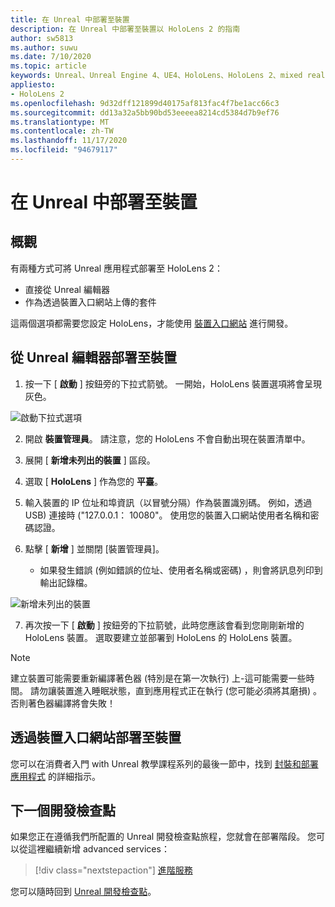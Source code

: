 ```yaml
---
title: 在 Unreal 中部署至裝置
description: 在 Unreal 中部署至裝置以 HoloLens 2 的指南
author: sw5813
ms.author: suwu
ms.date: 7/10/2020
ms.topic: article
keywords: Unreal、Unreal Engine 4、UE4、HoloLens、HoloLens 2、mixed reality、部署至裝置、電腦、檔、混合現實耳機、windows mixed reality 耳機、虛擬實境耳機
appliesto:
- HoloLens 2
ms.openlocfilehash: 9d32dff121899d40175af813fac4f7be1acc66c3
ms.sourcegitcommit: dd13a32a5bb90bd53eeeea8214cd5384d7b9ef76
ms.translationtype: MT
ms.contentlocale: zh-TW
ms.lasthandoff: 11/17/2020
ms.locfileid: "94679117"
---
```

# <a name="deploy-to-device-in-unreal"></a>在 Unreal 中部署至裝置

## <a name="overview"></a>概觀
有兩種方式可將 Unreal 應用程式部署至 HoloLens 2：
* 直接從 Unreal 編輯器
* 作為透過裝置入口網站上傳的套件

這兩個選項都需要您設定 HoloLens，才能使用 [裝置入口網站](../platform-capabilities-and-apis/using-the-windows-device-portal.md) 進行開發。

## <a name="deploying-to-device-from-the-unreal-editor"></a>從 Unreal 編輯器部署至裝置

1. 按一下 [ **啟動** ] 按鈕旁的下拉式箭號。 一開始，HoloLens 裝置選項將會呈現灰色。

![啟動下拉式選項](images/unreal/launch-dropdown.png)

2. 開啟 **裝置管理員**。 請注意，您的 HoloLens 不會自動出現在裝置清單中。

3. 展開 [ **新增未列出的裝置** ] 區段。

4. 選取 [ **HoloLens** ] 作為您的 **平臺**。

5. 輸入裝置的 IP 位址和埠資訊（以冒號分隔）作為裝置識別碼。 例如，透過 USB) 連接時 ("127.0.0.1： 10080"。 使用您的裝置入口網站使用者名稱和密碼認證。

6. 點擊 [ **新增** ] 並關閉 [裝置管理員]。
    * 如果發生錯誤 (例如錯誤的位址、使用者名稱或密碼) ，則會將訊息列印到輸出記錄檔。

![新增未列出的裝置](images/unreal/add-unlisted-device.png)

7. 再次按一下 [ **啟動** ] 按鈕旁的下拉箭號，此時您應該會看到您剛剛新增的 HoloLens 裝置。 選取要建立並部署到 HoloLens 的 HoloLens 裝置。

>[!NOTE]
>建立裝置可能需要重新編譯著色器 (特別是在第一次執行) 上-這可能需要一些時間。 請勿讓裝置進入睡眠狀態，直到應用程式正在執行 (您可能必須將其磨損) 。 否則著色器編譯將會失敗！

## <a name="deploying-to-device-via-device-portal"></a>透過裝置入口網站部署至裝置

您可以在消費者入門 with Unreal 教學課程系列的最後一節中，找到 [封裝和部署應用程式](tutorials/unreal-uxt-ch6.md#packaging-and-deploying-the-app-via-device-portal) 的詳細指示。

## <a name="next-development-checkpoint"></a>下一個開發檢查點

如果您正在遵循我們所配置的 Unreal 開發檢查點旅程，您就會在部署階段。 您可以從這裡繼續新增 advanced services：

> [!div class="nextstepaction"]
> [進階服務](unreal-development-overview.md#5-adding-services)

您可以隨時回到 [Unreal 開發檢查點](unreal-development-overview.md#4-deploying-to-a-device)。
